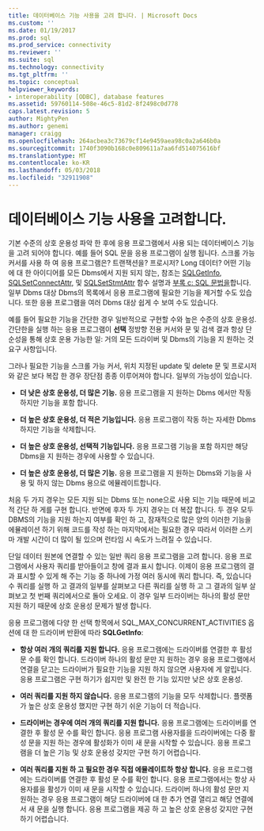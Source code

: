 ```yaml
---
title: 데이터베이스 기능 사용을 고려 합니다. | Microsoft Docs
ms.custom: ''
ms.date: 01/19/2017
ms.prod: sql
ms.prod_service: connectivity
ms.reviewer: ''
ms.suite: sql
ms.technology: connectivity
ms.tgt_pltfrm: ''
ms.topic: conceptual
helpviewer_keywords:
- interoperability [ODBC], database features
ms.assetid: 59760114-508e-46c5-81d2-8f2498c0d778
caps.latest.revision: 5
author: MightyPen
ms.author: genemi
manager: craigg
ms.openlocfilehash: 264acbea3c73679cf14e9459aea98c0a2a646b0a
ms.sourcegitcommit: 1740f3090b168c0e809611a7aa6fd514075616bf
ms.translationtype: MT
ms.contentlocale: ko-KR
ms.lasthandoff: 05/03/2018
ms.locfileid: "32911908"
---
```

# <a name="considering-database-features-to-use"></a>데이터베이스 기능 사용을 고려합니다.
기본 수준의 상호 운용성 파악 한 후에 응용 프로그램에서 사용 되는 데이터베이스 기능을 고려 되어야 합니다. 예를 들어 SQL 문을 응용 프로그램이 실행 됩니다. 스크롤 가능 커서를 사용 하 여 응용 프로그램은? 트랜잭션을? 프로시저? Long 데이터? 어떤 기능에 대 한 아이디어를 모든 Dbms에서 지원 되지 않는, 참조는 [SQLGetInfo](../../../odbc/reference/syntax/sqlgetinfo-function.md), [SQLSetConnectAttr](../../../odbc/reference/syntax/sqlsetconnectattr-function.md), 및 [SQLSetStmtAttr](../../../odbc/reference/syntax/sqlsetstmtattr-function.md) 함수 설명과 [ 부록 c: SQL 문법을](../../../odbc/reference/appendixes/appendix-c-sql-grammar.md)합니다. 일부 Dbms 대상 Dbms의 목록에서 응용 프로그램에 필요한 기능을 제거할 수도 있습니다. 또한 응용 프로그램을 여러 Dbms 대상 쉽게 수 보여 수도 있습니다.  
  
 예를 들어 필요한 기능을 간단한 경우 일반적으로 구현할 수와 높은 수준의 상호 운용성. 간단한을 실행 하는 응용 프로그램이 **선택** 정방향 전용 커서와 문 및 검색 결과 항상 단순성을 통해 상호 운용 가능한 일: 거의 모든 드라이버 및 Dbms의 기능을 지 원하는 것 요구 사항입니다.  
  
 그러나 필요한 기능을 스크롤 가능 커서, 위치 지정된 update 및 delete 문 및 프로시저와 같은 보다 복잡 한 경우 장단점 종종 이루어져야 합니다. 일부의 가능성이 있습니다.  
  
-   **더 낮은 상호 운용성, 더 많은 기능.** 응용 프로그램을 지 원하는 Dbms 에서만 작동 하지만 기능을 포함 합니다.  
  
-   **더 높은 상호 운용성, 더 적은 기능입니다.** 응용 프로그램이 작동 하는 자세한 Dbms 하지만 기능을 삭제합니다.  
  
-   **더 높은 상호 운용성, 선택적 기능입니다.** 응용 프로그램 기능을 포함 하지만 해당 Dbms을 지 원하는 경우에 사용할 수 있습니다.  
  
-   **더 높은 상호 운용성, 더 많은 기능.** 응용 프로그램을 지 원하는 Dbms와 기능을 사용 및 하지 않는 Dbms 용으로 에뮬레이트합니다.  
  
 처음 두 가지 경우는 모든 지원 되는 Dbms 또는 none으로 사용 되는 기능 때문에 비교적 간단 하 게를 구현 합니다. 반면에 후자 두 가지 경우는 더 복잡 합니다. 두 경우 모두 DBMS의 기능을 지원 하는지 여부를 확인 하 고, 잠재적으로 많은 양의 이러한 기능을 에뮬레이션 하기 위해 코드를 작성 하는 마지막에서는 필요한 경우 따라서 이러한 스키마 개발 시간이 더 많이 될 있으며 런타임 시 속도가 느려질 수 있습니다.  
  
 단일 데이터 원본에 연결할 수 있는 일반 쿼리 응용 프로그램을 고려 합니다. 응용 프로그램에서 사용자 쿼리를 받아들이고 창에 결과 표시 합니다. 이제이 응용 프로그램의 결과 표시할 수 있게 해 주는 기능 중 하나에 가정 여러 동시에 쿼리 합니다. 즉, 있습니다 수 쿼리를 실행 하 고 결과의 일부를 살펴보고 다른 쿼리를 실행 하 고 그 결과의 일부 살펴보고 첫 번째 쿼리에서으로 돌아 오세요. 이 경우 일부 드라이버는 하나의 활성 문만 지원 하기 때문에 상호 운용성 문제가 발생 합니다.  
  
 응용 프로그램에 다양 한 선택 항목에서 SQL_MAX_CONCURRENT_ACTIVITIES 옵션에 대 한 드라이버 반환에 따라 **SQLGetInfo**:  
  
-   **항상 여러 개의 쿼리를 지원 합니다.** 응용 프로그램에는 드라이버를 연결한 후 활성 문 수를 확인 합니다. 드라이버 하나의 활성 문만 지 원하는 경우 응용 프로그램에서 연결을 닫고는 드라이버가 필요한 기능을 지원 하지 않으면 사용자에 게 알립니다. 응용 프로그램은 구현 하기가 쉽지만 및 완전 한 기능 있지만 낮은 상호 운용성.  
  
-   **여러 쿼리를 지원 하지 않습니다.** 응용 프로그램의 기능을 모두 삭제합니다. 플랫폼가 높은 상호 운용성 했지만 구현 하기 쉬운 기능이 더 적습니다.  
  
-   **드라이버는 경우에 여러 개의 쿼리를 지원 합니다.** 응용 프로그램에는 드라이버를 연결한 후 활성 문 수를 확인 합니다. 응용 프로그램 사용자를을 드라이버에는 다중 활성 문을 지원 하는 경우에 활성화가 이미 새 문을 시작할 수 있습니다. 응용 프로그램을 더 높은 기능 및 상호 운용성 갖지만 구현 하기 어렵습니다.  
  
-   **여러 쿼리를 지원 하 고 필요한 경우 직접 에뮬레이트하 항상 합니다.** 응용 프로그램에는 드라이버를 연결한 후 활성 문 수를 확인 합니다. 응용 프로그램에서는 항상 사용자를을 활성가 이미 새 문을 시작할 수 있습니다. 드라이버 하나의 활성 문만 지 원하는 경우 응용 프로그램이 해당 드라이버에 대 한 추가 연결 열리고 해당 연결에서 새 문을 실행 합니다. 응용 프로그램을 제공 하 고 높은 상호 운용성 갖지만 구현 하기 어렵습니다.

